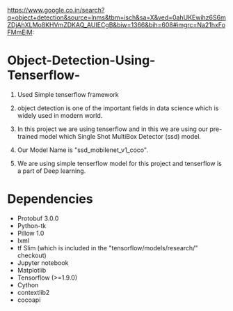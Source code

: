 https://www.google.co.in/search?q=object+detection&source=lnms&tbm=isch&sa=X&ved=0ahUKEwihz6S6mZDjAhXLMo8KHVmZDKAQ_AUIECgB&biw=1366&bih=608#imgrc=Na21hxFoFMmEiM:
# Object-Detection-Using-Tenserflow-

1. Used Simple tenserflow framework

2. object detection is one of the important fields in data science which is widely used in modern world.

3. In this project we are using tenserflow and in this we are using our pre-trained model which Single Shot MultiBox Detector (ssd) model.

4. Our Model Name is "ssd_mobilenet_v1_coco".

5. We are using simple tenserflow model for this project and tenserflow is a part of Deep learning.

# Dependencies

* Protobuf 3.0.0
* Python-tk
* Pillow 1.0
* lxml
* tf Slim (which is included in the "tensorflow/models/research/" checkout)
* Jupyter notebook
* Matplotlib
* Tensorflow (>=1.9.0)
* Cython
* contextlib2
* cocoapi
